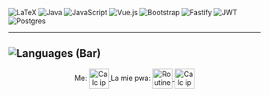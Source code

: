 ![LaTeX](https://img.shields.io/badge/latex-%23008080.svg?style=for-the-badge&logo=latex&logoColor=white)
![Java](https://img.shields.io/badge/java-%23ED8B00.svg?style=for-the-badge&logo=openjdk&logoColor=white)
![JavaScript](https://img.shields.io/badge/javascript-%23323330.svg?style=for-the-badge&logo=javascript&logoColor=%23F7DF1E)
![Vue.js](https://img.shields.io/badge/vuejs-%2335495e.svg?style=for-the-badge&logo=vuedotjs&logoColor=%234FC08D)
![Bootstrap](https://img.shields.io/badge/bootstrap-%238511FA.svg?style=for-the-badge&logo=bootstrap&logoColor=white)
![Fastify](https://img.shields.io/badge/fastify-%23000000.svg?style=for-the-badge&logo=fastify&logoColor=white)
![JWT](https://img.shields.io/badge/JWT-black?style=for-the-badge&logo=JSON%20web%20tokens)
![Postgres](https://img.shields.io/badge/postgres-%23316192.svg?style=for-the-badge&logo=postgresql&logoColor=white)

---
![Languages (Bar)](https://wakatime.com/share/@018b336a-1669-414d-97d8-2695129f25a3/698d246c-3fa3-40b1-a115-b3a4a4d576d8.svg)
---

<p align="center">
    Me:
    <a target="blank" href="https://leonardopellizzon.github.io/">
     <img align="center" alt="Calc ip" width="40px" src="https://avatars.githubusercontent.com/u/72733218?v=4&mask=circle"/>
    </a>
    La mie pwa:
    <a target="blank" href="https://routineleonardopellizzon.netlify.app/">
     <img align="center" alt="Routine" width="40px" src="https://routineleonardopellizzon.netlify.app/favicon.ico" />
    </a>
    <a target="blank" href="https://calcip.netlify.app/">
     <img align="center" alt="Calc ip" width="40px" src="https://calcip.netlify.app/favicon.ico" />
    </a>
</p>
